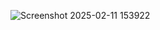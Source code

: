 ![Screenshot 2025-02-11 153922](https://github.com/user-attachments/assets/8e20e257-3174-4548-9fee-3348f0c42348)
